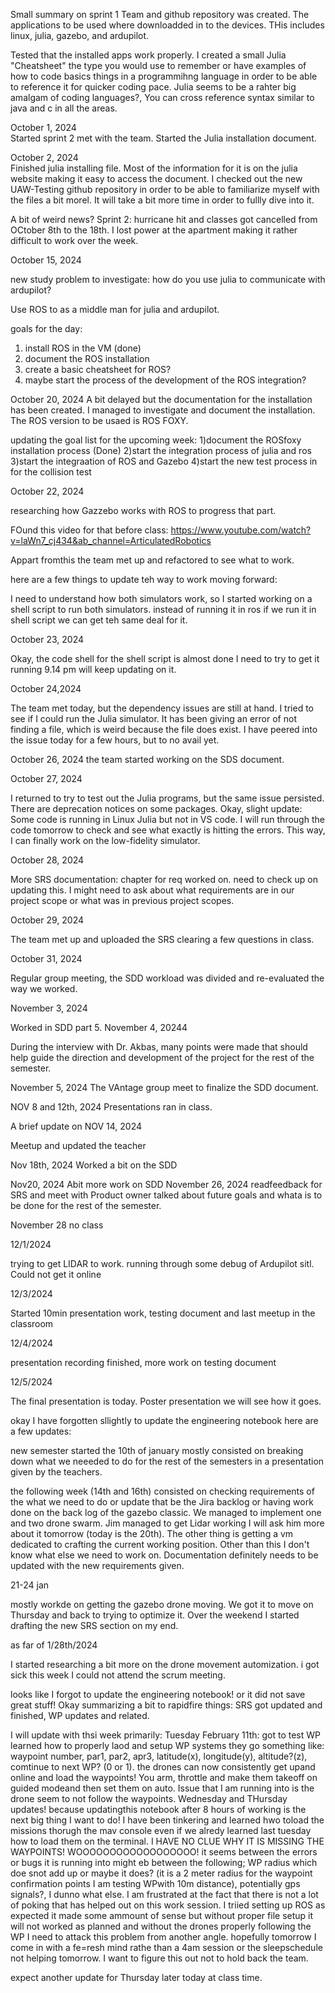 
Small summary on sprint 1
Team and github repository was created. The applications to be used
where downloadded in to the devices. THis includes linux, julia, gazebo, and ardupilot.
 
Tested that the installed apps work properly. I created a small Julia "Cheatsheet" the type you would use to remember or have examples of how to code basics things in a programmihng language in order to be able to reference it for quicker coding pace.
Julia seems to be a rahter big amalgam of coding languages?, You can cross reference syntax similar to java and c in all the areas.

October 1, 2024    
Started sprint 2 met with the team. Started the Julia installation document.

October 2, 2024     
Finished julia installing file. Most of the information for it is on the julia website making it easy to access the document. I checked out the new UAW-Testing github repository in order to be able to familiarize myself with the files a bit morel. It will take a bit more time in order to fullly dive into it.

A bit of weird news? Sprint 2:
hurricane hit and classes got cancelled from OCtober 8th to the 18th. I lost power at the apartment making it rather difficult to work over the week.


October 15, 2024

new study problem to investigate: how do you use julia to communicate with ardupilot?

Use ROS to as a middle man for julia and ardupilot.

goals for the day:
1) install ROS in the VM (done)
2) document the ROS installation
3) create a basic cheatsheet for ROS?
4) maybe start the process of the development of the ROS integration?



October 20, 2024
A bit delayed but the documentation for the installation has been created. I managed to investigate and document the installation. The ROS version to be usaed is ROS FOXY.

updating the goal list for the upcoming week:
1)document the ROSfoxy installation process (Done)
2)start the integration process of julia and ros
3)start the integraation of ROS and Gazebo
4)start the new test process in for the collision test






October 22, 2024

researching how Gazzebo works with ROS to progress that part.

FOund this video for that before class:
https://www.youtube.com/watch?v=laWn7_cj434&ab_channel=ArticulatedRobotics


Appart fromthis the team met up and refactored to see what to work.


here are a few things to update teh way to work moving forward:

I need to understand how both simulators work, so I started working on a shell script to run both simulators. 
instead of running it in ros if we run it in shell script we can get teh same deal for it.

October 23, 2024

Okay, the code shell for the shell script is almost done I need to try to get it running 9.14 pm will keep updating on it.


October 24,2024

The team met today, but the dependency issues are still at hand. I tried to see if I could run the Julia simulator. It has been giving an error of not finding a file, which is weird because the file does exist. I have peered into the issue today for a few hours, but to no avail yet.


October 26, 2024 
the team started working on the SDS document.


October 27, 2024


I returned to try to test out the Julia programs, but the same issue persisted. There are deprecation notices on some packages. Okay, slight update: Some code is running in Linux Julia but not in VS code. I will run through the code tomorrow to check and see what exactly is hitting the errors. This way, I can finally work on the low-fidelity simulator.


October 28, 2024

More SRS documentation: chapter for req worked on.
need to check up on updating this.
I might need to ask about what requirements are in our project scope or what was in previous project scopes.


October 29, 2024

The team met up and uploaded the SRS clearing a few questions in class.


October 31, 2024

Regular group meeting, the SDD workload was divided and re-evaluated the way we worked.

November 3, 2024

Worked in SDD part 5.
November 4, 20244

During the interview with Dr. Akbas, many points were made that should help guide the direction and development of the project for the rest of the semester.

November 5, 2024
The VAntage group meet to finalize the SDD document.  


NOV 8 and 12th, 2024
Presentations ran in class.


A brief update on NOV 14, 2024

Meetup and updated the teacher

Nov 18th, 2024
Worked a bit on the SDD

Nov20, 2024
Abit more work on SDD
November 26, 2024
readfeedback for SRS and meet with Product owner talked about future goals and whata is to be done for the rest of the semester.

November 28 no class

12/1/2024

trying to get LIDAR to work. running through some debug of Ardupilot sitl. Could not get it online

12/3/2024

Started 10min presentation work, testing document and last meetup in the classroom

12/4/2024

presentation recording finished, more work on testing document


12/5/2024

The final presentation is today. Poster presentation we will see how it goes.

okay I have forgotten sllightly to update the engineering notebook here are a few updates:

new semester started the 10th of january mostly consisted on breaking down what we neeeded to do for the rest of the semesters in a presentation
given by the teachers.

the following week (14th and 16th) consisted on checking requirements of the what we need to do or update that be the Jira backlog or having work done on the back log of the gazebo classic. We managed to implement one and two drone swarm.
Jim managed to get Lidar working I will ask him more about it tomorrow (today is the 20th). The other thing is getting a vm dedicated to crafting the current working position. Other than this I don't know what else we need to work on. Documentation definitely needs to be updated with the new requirements given.




21-24 jan

mostly workde on getting the gazebo drone moving. We got it to move on Thursday and back to trying to optimize it. Over the weekend I started drafting the new SRS section on my end. 

as far of 1/28th/2024 

I started researching a bit more on the drone movement automization. i got sick this week I could not attend the scrum meeting.


looks like I forgot to update the engineering notebook! or it did not save great stuff! Okay summarizing a bit to rapidfire things: SRS got updated and finished, WP updates and related.




I will update with thsi week primarily:
Tuesday  February 11th: got to test WP learned how to properly laod and setup WP systems
they go something like: waypoint number, par1, par2, apr3, latitude(x), longitude(y), altitude?(z), comtinue to next WP? (0 or 1). the drones can now consistently get upand online and load the waypoints!
You arm, throttle and make them takeoff on guided modeand then set them on auto. Issue that I am running into is the drone seem to not follow the waypoints.
Wednesday and THursday updates! because updatingthis notebook after 8 hours of working is the next big thing I want to do! I have been tinkering and learned hwo toload the missions thorugh the mav console even if we alredy learned last tuesday how to load them on the terminal. I HAVE NO CLUE WHY IT IS MISSING THE WAYPOINTS! WOOOOOOOOOOOOOOOOOO! it seems between the errors or bugs it is running into might eb between the following; WP radius which doe snot add up or maybe it does? (it is a 2 meter radius for the waypoint confirmation points I am testing WPwith 10m distance), potentially gps signals?, I dunno what else. I am frustrated at the fact that there is not a lot of poking that has helped out on this work session. I triied setting up ROS as expected it made some ammount of sense but without proper file setup it will not worked as planned and without the drones properly following the WP I need to attack this problem from another  angle. hopefully tomorrow I come in with a fe=resh mind rathe than a 4am session or the sleepschedule not helping tomorrow. I want to figure this out not to hold back the team.

expect another update for Thursday later today at class time.


